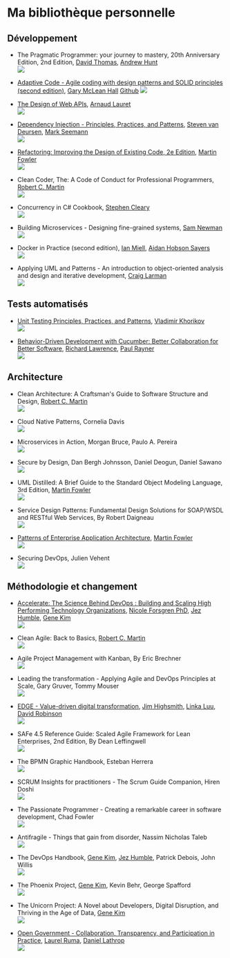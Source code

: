 # Ma bibliothèque personnelle

## Développement
* The Pragmatic Programmer: your journey to mastery, 20th Anniversary Edition, 2nd Edition, [David Thomas](https://pragdave.me/), [Andrew Hunt](https://toolshed.com/)
</br>![](images/ThePragmaticProgrammer_s.jpg)

* [Adaptive Code - Agile coding with design patterns and SOLID principles (second edition)](https://www.microsoftpressstore.com/store/adaptive-code-agile-coding-with-design-patterns-and-9781509302581), [Gary McLean Hall](https://www.codementor.io/garymcleanhall)
[Github](https://github.com/garymcleanhall)
![](./images/AdaptiveCode_s.jpg)

* [The Design of Web APIs](https://www.manning.com/books/the-design-of-web-apis), [Arnaud Lauret](https://apihandyman.io/)
</br>![](images/Lauret-DWAPIs-HI_s.jpg)

* [Dependency Injection - Principles, Practices, and Patterns](https://www.manning.com/books/dependency-injection-principles-practices-patterns?query=Dependency), [Steven van Deursen](https://blogs.cuttingedge.it/steven/), [Mark Seemann](https://blog.ploeh.dk/)
</br>![](images/Seemann-DI-HI_s.jpg)

* [Refactoring: Improving the Design of Existing Code, 2e Edition](https://martinfowler.com/books/refactoring.html), [Martin Fowler](https://martinfowler.com/)
</br>![](images/Refactoring_s.jpg)

* Clean Coder, The: A Code of Conduct for Professional Programmers, [Robert C. Martin](http://cleancoder.com)
</br>![](images/CleanCoder_s.jpg)

* Concurrency in C# Cookbook, [Stephen Cleary](https://blog.stephencleary.com)
</br>![](images/ConcurrencyInCSharpCookbook_s.jpg)

* Building Microservices - Designing fine-grained systems, [Sam Newman](https://samnewman.io)
</br>![](images/BuildingMicroservices_s.jpg)

* Docker in Practice (second edition), [Ian Miell](https://zwischenzugs.com/), [Aidan Hobson Sayers](https://aidanhs.com/)
</br>![](images/Miell-DockerP-2ed-HI_s.jpg)

* Applying UML and Patterns - An introduction to object-oriented analysis and design and iterative development, [Craig Larman](http://www.craiglarman.com/wiki/index.php?title=Main_Page)
</br>![](images/ApplyingUmlAndPatterns_s.jpg)

## Tests automatisés
* [Unit Testing Principles, Practices, and Patterns](https://www.manning.com/books/unit-testing), [Vladimir Khorikov]()
</br>![](images/UnitTestingPrinciplesPracticesAndPatterns_s.jpg)

* [Behavior-Driven Development with Cucumber: Better Collaboration for Better Software](http://www.informit.com/store/behavior-driven-development-with-cucumber-better-collaboration-9780321772633), [Richard Lawrence](), [Paul Rayner]()
</br>![](images/Behavior-DriverDevelopmentWithCucumber_s.jpg)

## Architecture
* Clean Architecture: A Craftsman's Guide to Software Structure and Design, [Robert C. Martin](http://cleancoder.com)
</br>![](images/CleanArchitecture_s.jpg)

* Cloud Native Patterns, Cornelia Davis
</br>![](images/Davis-CNP-HI_s.jpg)

* Microservices in Action, Morgan Bruce, Paulo A. Pereira
</br>![](images/Bruce-Microservices-HI_s.jpg)

* Secure by Design, Dan Bergh Johnsson, Daniel Deogun, Daniel Sawano
</br>![](images/Johnsson-SbyD-HI_s.jpg)

* UML Distilled: A Brief Guide to the Standard Object Modeling Language, 3rd Edition, [Martin Fowler](https://martinfowler.com/)
</br>![](images/UmlDistilled_s.jpg)

* Service Design Patterns: Fundamental Design Solutions for SOAP/WSDL and RESTful Web Services, By Robert Daigneau
</br>![](images/ServiceDesignPatterns_s.jpg)

* [Patterns of Enterprise Application Architecture](https://martinfowler.com/books/eaa.html), [Martin Fowler](https://martinfowler.com/)
</br>![](images/PatternsOfEnterpriseApplicationArchitecture_s.jpg)

* Securing DevOps, Julien Vehent
</br>![](images/Vehent-SDO-HI_s.jpg)

## Méthodologie et changement

* [Accelerate: The Science Behind DevOps : Building and Scaling High Performing Technology Organizations](https://books.google.ca/books/about/Accelerate.html?id=85XHAQAACAAJ), [Nicole Forsgren PhD](https://nicolefv.com/), [Jez Humble](https://continuousdelivery.com/), [Gene Kim](http://www.realgenekim.me/)
</br>![](images/AccelerateTheScienceOfLeanSoftwareAndSDevOps_s.jpg)

* Clean Agile: Back to Basics, [Robert C. Martin](http://cleancoder.com)
</br>![](images/CleanAgile_s.jpg)

* Agile Project Management with Kanban, By Eric Brechner
</br>![](images/AgileProjectManagementWithKanban_s.jpg)

* Leading the transformation - Applying Agile and DevOps Principles at Scale, Gary Gruver, Tommy Mouser
</br>![](images/LeadingTheTransformation_s.jpg)

* [EDGE - Value-driven digital transformation](https://www.thoughtworks.com/books/edge), [Jim Highsmith](https://www.thoughtworks.com/profiles/jim-highsmith), [Linka Luu](https://www.thoughtworks.com/profiles/linda-luu), [David Robinson](https://www.thoughtworks.com/profiles/david-robinson)
</br>![](images/EdgeValueDrivenDigitalTransformation_s.jpg)

* SAFe 4.5 Reference Guide: Scaled Agile Framework for Lean Enterprises, 2nd Edition, By Dean Leffingwell
</br>![](images/Safe4.5ReferenceGuide_s.jpg)

* The BPMN Graphic Handbook, Esteban Herrera
</br>![](images/TheBpmnGraphicHandbook_s.jpg)

* SCRUM Insights for practitioners - The Scrum Guide Companion, Hiren Doshi
</br>![](images/ScrumInsightsForPractitioners_s.jpg)

* The Passionate Programmer - Creating a remarkable career in software development, Chad Fowler
</br>![](images/ThePassionateProgrammer_s.jpg)

* Antifragile - Things that gain from disorder, Nassim Nicholas Taleb
</br>![](images/Antifragile_s.jpg)

* The DevOps Handbook, [Gene Kim](http://www.realgenekim.me/), [Jez Humble](https://continuousdelivery.com/), Patrick Debois, John Willis
</br>![](images/TheDevOpsHandbook_s.jpg)

* The Phoenix Project, [Gene Kim](http://www.realgenekim.me/), Kevin Behr, George Spafford
</br>![](images/ThePhoenixProject_s.jpg)

* The Unicorn Project: A Novel about Developers, Digital Disruption, and Thriving in the Age of Data, [Gene Kim](http://www.realgenekim.me/)
</br>![](images/TheUnicornProject_s.jpg)

* [Open Government - Collaboration, Transparency, and Participation in Practice](http://shop.oreilly.com/product/9780596804367.do), [Laurel Ruma](https://www.oreilly.com/pub/au/3334), [Daniel Lathrop](http://daniel.buzz/)
</br>![](images/OpenGovernment_s.jpg)
